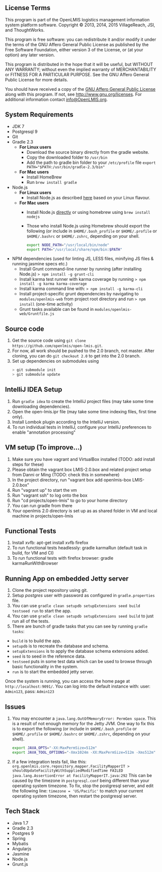 License Terms
---------------------------
This program is part of the OpenLMIS logistics management information system platform software. Copyright © 2013, 2014, 2015 VillageReach, JSI, and ThoughtWorks.

This program is free software: you can redistribute it and/or modify it under the terms of the GNU Affero General Public License as published by the Free Software Foundation, either version 3 of the License, or (at your option) any later version.

This program is distributed in the hope that it will be useful, but WITHOUT ANY WARRANTY; without even the implied warranty of MERCHANTABILITY or FITNESS FOR A PARTICULAR PURPOSE. See the GNU Affero General Public License for more details.

You should have received a copy of the [GNU Affero General Public License](LICENSE) along with this program. If not, see http://www.gnu.org/licenses. For additional information contact info@OpenLMIS.org.

System Requirements
---------------------------
- JDK 7
- Postgresql 9
- Git
- Gradle 2.3
  * **For Linux users**
    * Download the source binary directly from the gradle website.
    * Copy the downloaded folder to `/usr/bin`
    * Add the path to gradle bin folder to your `/etc/profile` file
    `export PATH="$PATH:/usr/bin/gradle-2.3/bin"`
  * **For Mac users**
    * Install HomeBrew
    * Run `brew install gradle`
- Node.js
  * **For Linux users**
    * Install Node.js as described [here](https://github.com/joyent/node/wiki/Installing-Node.js-via-package-manager#rhelcentosscientific-linux-6) based on your Linux flavour.
  * **For Mac users**
    * Install Node.js [directly](http://nodejs.org/) or using homebrew using `brew install nodejs`
    * Those who install Node.js using Homebrew should export the following (or include in `$HOME/.bash_profile` or `$HOME/.profile` or `$HOME/.bashrc` or `$HOME/.zshrc`, depending on your shell.

        ```bash
        export NODE_PATH="/usr/local/bin/node"
        export PATH="/usr/local/share/npm/bin:$PATH"
        ```
- NPM dependencies (used for linting JS, LESS files, minifying JS files & running jasmine specs etc.)
  * Install Grunt command-line runner by running (after installing Node.js)
    `> npm install -g grunt-cli`
  * Install karma test runner with karma coverage by running
    `> npm install -g karma karma-coverage`
  * Install karma command line with:
    `> npm install -g karma-cli`
  * Install project-specific grunt dependencies by navigating to `modules/openlmis-web` from project root directory and run
    `> npm install` (one-time activity)
  * Grunt tasks available can be found in `modules/openlmis-web/Gruntfile.js`

Source code
------------------
1. Get the source code using `git clone https://github.com/openlmis/open-lmis.git`.
2. For now, all work should be pushed to the 2.0 branch, not master. After cloning, you can do `git checkout 2.0` to get into the 2.0 branch.
3. Set up dependencies on submodules using
    ```bash
    > git submodule init
    > git submodule update
    ```

IntelliJ IDEA Setup
-------------------
1. Run `gradle idea` to create the IntelliJ project files (may take some time downloading dependencies).
2. Open the open-lmis.ipr file (may take some time indexing files, first time only).
3. Install Lombok plugin according to the IntelliJ version.
4. To run individual tests in IntelliJ, configure your IntelliJ preferences to enable "annotation processing"

VM setup (To improve...)
-------------------
1. Make sure you have vagrant and VirtualBox installed (TODO: add install steps for these)
2. Please obtain the vagrant box LMIS-2.0.box and related project setup from Danni or Ming (TODO: check this in somewhere)
3. In the project directory, run "vagrant box add openlmis-box LMIS-2.0.box"
4. Run "vagrant up" to start the vm
5. Run "vagrant ssh" to log onto the box
6. Run "cd projects/open-lmis" to go to your home directory
7. You can run gradle from there
8. Your openlmis 2.0 directory is set up as as shared folder in VM and local machine in projects/open-lmis

Functional Tests
-------------------
1. Install xvfb: apt-get install xvfb firefox
2. To run functional tests headlessly: gradle karmaRun (default task in build, for VM and CI)
3. To run functional tests with firefox browser: gradle karmaRunWithBrowser

Running App on embedded Jetty server
--------------------------------------------------
1. Clone the project repository using git.
2. Setup _postgres_ user with password as configured in `gradle.properties` file.
3. You can use `gradle clean setupdb setupExtensions seed build testseed run` to start the app.
4. You can use `gradle clean setupdb setupExtensions seed build` to just run all of the tests.
5. There are bunch of gradle tasks that you can see by running `gradle tasks`:
  - `build` is to build the app.
  - `setupdb` is to recreate the database and schema.
  - `setupExtensions` is to apply the database schema extensions added.
  - `seed` is to seed in the reference data.
  - `testseed` puts in some test data which can be used to browse through basic functionality in the system.
  - `run` is to start the embedded jetty server.

Once the system is running, you can access the home page at `http://localhost:9091/`. You can log into the default instance with: user: `Admin123`, pass: `Admin123`

## Issues
1. You may encounter a `java.lang.OutOfMemoryError: PermGen space`. This is a result of not enough memory for the Jetty JVM. One way to fix this is to export the following (or include in `$HOME/.bash_profile` or `$HOME/.profile` or `$HOME/.bashrc` or `$HOME/.zshrc`, depending on your shell).

    ```bash
    export JAVA_OPTS="-XX:MaxPermSize=512m"
    export JAVA_TOOL_OPTIONS="-Xmx1024m -XX:MaxPermSize=512m -Xms512m"
    ```
2. If a few integration tests fail, like this:
`org.openlmis.core.repository.mapper.FacilityMapperIT > shouldUpdateFacilityWithSuppliedModifiedTime FAILED java.lang.AssertionError at FacilityMapperIT.java:292`
This can be caused by the timezone in `postgresql.conf` being different than your operating system timezone. To fix, stop the postgresql server, and edit the following line: `timezone = 'US/Pacific'` to match your current operating system timezone, then restart the postgresql server.

Tech Stack
---------------------------------
 - Java 1.7
 - Gradle 2.3
 - Postgres 9
 - Spring
 - Mybatis
 - Angularjs
 - Jasmine
 - Node.js
 - Grunt.js
